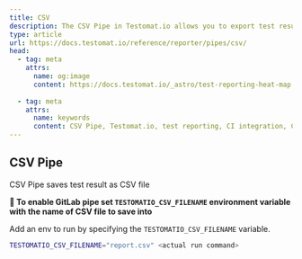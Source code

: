 ```yaml
---
title: CSV
description: The CSV Pipe in Testomat.io allows you to export test results as a CSV file by setting the TESTOMATIO_CSV_FILENAME environment variable. This functionality integrates with CI workflows to generate reports in a simple, readable format, enabling easy sharing and analysis of test results across teams.
type: article
url: https://docs.testomat.io/reference/reporter/pipes/csv/
head:
  - tag: meta
    attrs:
      name: og:image
      content: https://docs.testomat.io/_astro/test-reporting-heat-map.CoE-TwPN_Z20qVi.webp
      
  - tag: meta
    attrs:
      name: keywords
      content: CSV Pipe, Testomat.io, test reporting, CI integration, CSV export, test results, automated testing, TESTOMATIO_CSV_FILENAME
---
```

## CSV Pipe

CSV Pipe saves test result as CSV file

**🔌 To enable GitLab pipe set `TESTOMATIO_CSV_FILENAME` environment variable with the name of CSV file to save into**

Add an env to run by specifying the `TESTOMATIO_CSV_FILENAME` variable.

```bash
TESTOMATIO_CSV_FILENAME="report.csv" <actual run command>
```


